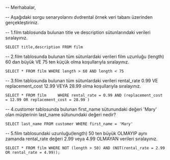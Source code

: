 -- Merhabalar,

-- Aşağıdaki sorgu senaryolarını dvdrental örnek veri tabanı üzerinden gerçekleştiriniz.

-- 1.film tablosunda bulunan title ve description sütunlarındaki verileri sıralayınız.

`SELECT title,description FROM film`

-- 2.film tablosunda bulunan tüm sütunlardaki verileri film uzunluğu (length) 60 dan büyük VE 75 ten küçük olma koşullarıyla sıralayınız.

`SELECT * FROM film WHERE length > 60 AND length < 75`

-- 3.film tablosunda bulunan tüm sütunlardaki verileri rental_rate 0.99 VE replacement_cost 12.99 VEYA 28.99 olma koşullarıyla sıralayınız.

`SELECT * FROM film 	WHERE rental_rate = 0.99 AND (replacement_cost = 12.99 OR replacement_cost = 28.99 )`

-- 4.customer tablosunda bulunan first_name sütunundaki değeri 'Mary' olan müşterinin last_name sütunundaki değeri nedir?

`SELECT last_name FROM customer WHERE first_name = 'Mary'`

-- 5.film tablosundaki uzunluğu(length) 50 ten büyük OLMAYIP aynı zamanda rental_rate değeri 2.99 veya 4.99 OLMAYAN verileri sıralayınız.

`SELECT * FROM film WHERE NOT (length > 50) AND (NOT(rental_rate = 2.99 OR rental_rate = 4.99));`
